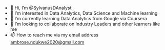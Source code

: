 - 👋 Hi, I’m @SylvanusDAnalyst
- 👀 I’m interested in Data Analytics, Data Science and Machine learning 
- 🌱 I’m currently learning Data Analytics from Google via Coursera 
- 💞️ I’m looking to collaborate on Industry Leaders and other learners like me
- 📫 How to reach me via my email address ambrose.ndukwe2020@gmail.com 

<!---
SylvanusDAnalyst/SylvanusDAnalyst is a ✨ special ✨ repository because its `README.md` (this file) appears on your GitHub profile.
You can click the Preview link to take a look at your changes.
--->
